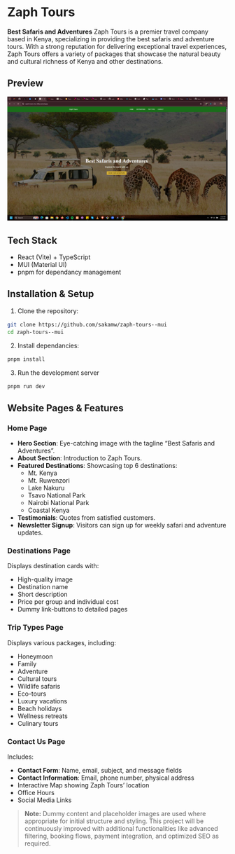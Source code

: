# Zaph Tours

**Best Safaris and Adventures**
Zaph Tours is a premier travel company based in Kenya, specializing in providing the best safaris and adventure tours. With a strong reputation for delivering exceptional travel experiences, Zaph Tours offers a variety of packages that showcase the natural beauty and cultural richness of Kenya and other destinations.

## Preview

![preview](image.png)

## Tech Stack

- React (Vite) + TypeScript
- MUI (Material UI)
- pnpm for dependancy management

## Installation & Setup

1. Clone the repository:

```bash
git clone https://github.com/sakamw/zaph-tours--mui
cd zaph-tours--mui
```

2. Install dependancies:

```bash
pnpm install
```

3. Run the development server

```bash
pnpm run dev
```

## Website Pages & Features

### Home Page

- **Hero Section**: Eye-catching image with the tagline “Best Safaris and Adventures”.
- **About Section**: Introduction to Zaph Tours.
- **Featured Destinations**: Showcasing top 6 destinations:
  - Mt. Kenya
  - Mt. Ruwenzori
  - Lake Nakuru
  - Tsavo National Park
  - Nairobi National Park
  - Coastal Kenya
- **Testimonials**: Quotes from satisfied customers.
- **Newsletter Signup**: Visitors can sign up for weekly safari and adventure updates.

### Destinations Page

Displays destination cards with:

- High-quality image
- Destination name
- Short description
- Price per group and individual cost
- Dummy link-buttons to detailed pages

### Trip Types Page

Displays various packages, including:

- Honeymoon
- Family
- Adventure
- Cultural tours
- Wildlife safaris
- Eco-tours
- Luxury vacations
- Beach holidays
- Wellness retreats
- Culinary tours

### Contact Us Page

Includes:

- **Contact Form**: Name, email, subject, and message fields
- **Contact Information**: Email, phone number, physical address
- Interactive Map showing Zaph Tours’ location
- Office Hours
- Social Media Links

> **Note:** Dummy content and placeholder images are used where appropriate for initial structure and styling. This project will be continuously improved with additional functionalities like advanced filtering, booking flows, payment integration, and optimized SEO as required.

